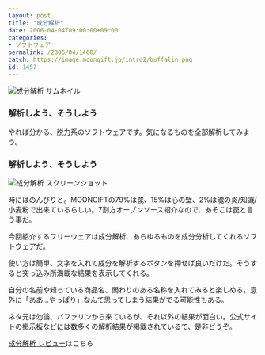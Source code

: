 ```yaml
---
layout: post
title: "成分解析"
date: 2006-04-04T09:00:00+09:00
categories:
- ソフトウェア
permalink: /2006/04/1460/
catch: https://image.moongift.jp/intro2/buffalin.png
id: 1457
---
```

 ![成分解析 サムネイル](https://image.moongift.jp/intro2/buffalin.t.png "成分解析 サムネイル")
  

### 解析しよう、そうしよう
  
やれば分かる、脱力系のソフトウェアです。気になるものを全部解析してみよう。  
<!--more-->  

### 解析しよう、そうしよう
  

![成分解析 スクリーンショット](https://image.moongift.jp/intro2/buffalin.png "成分解析 スクリーンショット")

  

時にはのんびりと。MOONGIFTの79%は罠、15%は心の壁、2%は魂の炎/知識/小麦粉で出来ているらしい。7割方オープンソース紹介なので、あそこは罠と言う事だ。

  

今回紹介するフリーウェアは成分解析、あらゆるものを成分分析してくれるソフトウェアだ。

  

使い方は簡単、文字を入れて成分を解析するボタンを押せば良いだけだ。そうすると突っ込み所満載な結果を表示してくれる。

  

自分の名前や知っている商品名、関わりのある名称を入れてみると楽しめる。意外に「ああ…やっぱり」なんて思ってしまう結果がでる可能性もある。

  

ネタ元は勿論、バファリンから来ているが、それ以外の結果が面白い。公式サイトの[掲示板](http://tekipaki.jp/~clock/cgi-bin/patio/patio.cgi)などには数多くの解析結果が掲載されているで、是非どうぞ。

  

[成分解析 レビュー](http://fw.moongift.jp/review/i-1462.html)はこちら

